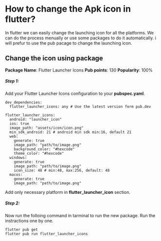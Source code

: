 # How to change the Apk icon in flutter?

In flutter we can easily change the launching icon for all the platforms. We can do the process menually or use some packages to do it automatically. i will prefur to use the pub pacage to change the launching icon.

## Change the icon using package

<b>Package Name</b>: Flutter Launcher Icons
<b>Pub points</b>: 130
<b>Popularity</b>: 100%

##### Step 1:
Add your Flutter Launcher Icons configuration to your <b>pubspec.yaml</b>.

````
dev_dependencies:
  flutter_launcher_icons: any # Use the latest version form pub.dev

flutter_launcher_icons:
  android: "launcher_icon"
  ios: true
  image_path: "assets/icon/icon.png"
  min_sdk_android: 21 # android min sdk min:16, default 21
  web:
    generate: true
    image_path: "path/to/image.png"
    background_color: "#hexcode"
    theme_color: "#hexcode"
  windows:
    generate: true
    image_path: "path/to/image.png"
    icon_size: 48 # min:48, max:256, default: 48
  macos:
    generate: true
    image_path: "path/to/image.png"
````

Add only necessary platform in <b>flutter_launcher_icon</b> section.

##### Step 2:
Now run the folloing command in tarminal to run the new package. Run the instractions one by one.

````
flutter pub get
flutter pub run flutter_launcher_icons
````
